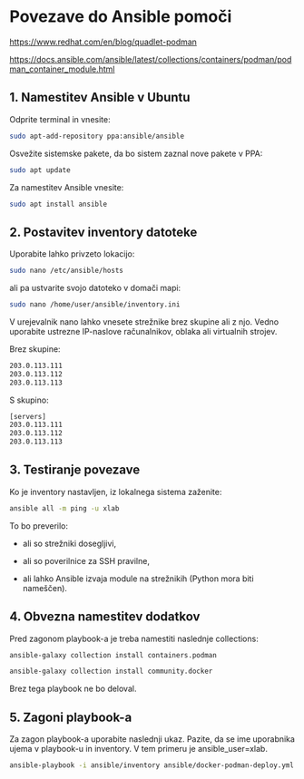 
# Povezave do Ansible pomoči
https://www.redhat.com/en/blog/quadlet-podman

https://docs.ansible.com/ansible/latest/collections/containers/podman/podman_container_module.html

## 1. Namestitev Ansible v Ubuntu

Odprite terminal in vnesite:

```bash
sudo apt-add-repository ppa:ansible/ansible
```

Osvežite sistemske pakete, da bo sistem zaznal nove pakete v PPA:

```bash
sudo apt update
```

Za namestitev Ansible vnesite:
```bash
sudo apt install ansible
```

## 2. Postavitev inventory datoteke
Uporabite lahko privzeto lokacijo:

```bash
sudo nano /etc/ansible/hosts
```

ali pa ustvarite svojo datoteko v domači mapi:

```bash
sudo nano /home/user/ansible/inventory.ini
```

V urejevalnik nano lahko vnesete strežnike brez skupine ali z njo.
Vedno uporabite ustrezne IP-naslove računalnikov, oblaka ali virtualnih strojev.

Brez skupine:
```bash
203.0.113.111
203.0.113.112
203.0.113.113
```

S skupino:

```bash
[servers]
203.0.113.111
203.0.113.112
203.0.113.113
```


## 3. Testiranje povezave

Ko je inventory nastavljen, iz lokalnega sistema zaženite:

```bash
ansible all -m ping -u xlab
```

To bo preverilo:

- ali so strežniki dosegljivi,

- ali so poverilnice za SSH pravilne,

- ali lahko Ansible izvaja module na strežnikih (Python mora biti nameščen).

## 4. Obvezna namestitev dodatkov

Pred zagonom playbook-a je treba namestiti naslednje collections:

```bash
ansible-galaxy collection install containers.podman

ansible-galaxy collection install community.docker
```
Brez tega playbook ne bo deloval.


## 5. Zagoni playbook-a
Za zagon playbook-a uporabite naslednji ukaz. Pazite, da se ime uporabnika ujema v playbook-u in inventory. V tem primeru je ansible_user=xlab.

```bash
ansible-playbook -i ansible/inventory ansible/docker-podman-deploy.yml
```
